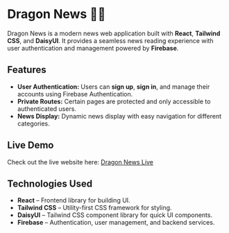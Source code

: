 # Dragon News 🐉📰

Dragon News is a modern news web application built with **React**, **Tailwind CSS**, and **DaisyUI**. It provides a seamless news reading experience with user authentication and management powered by **Firebase**.

## Features

- **User Authentication:** Users can **sign up**, **sign in**, and manage their accounts using Firebase Authentication.
- **Private Routes:** Certain pages are protected and only accessible to authenticated users.
- **News Display:** Dynamic news display with easy navigation for different categories.

## Live Demo

Check out the live website here: [Dragon News Live](https://dragon-news-with-react-r-65e2e.web.app/category/4)

## Technologies Used

- **React** – Frontend library for building UI.
- **Tailwind CSS** – Utility-first CSS framework for styling.
- **DaisyUI** – Tailwind CSS component library for quick UI components.
- **Firebase** – Authentication, user management, and backend services.

